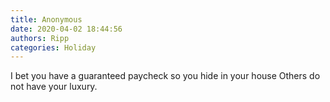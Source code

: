 ```yaml
---
title: Anonymous
date: 2020-04-02 18:44:56
authors: Ripp
categories: Holiday
---
```


 I bet you have a guaranteed paycheck so you hide in your house
Others do not have your luxury.